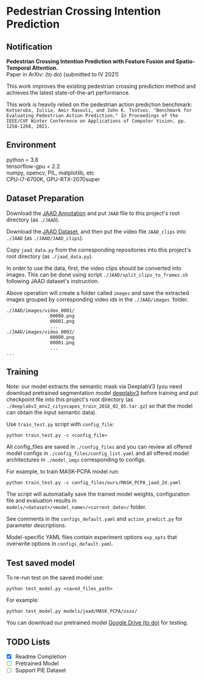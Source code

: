 # Pedestrian Crossing Intention Prediction  
  
## Notification  

**Pedestrian Crossing Intention Prediction with Feature Fusion and Spatio-Temporal Attention.**  
Paper in ArXiv: (to do) (submitted to IV 2021)  

This work improves the existing pedestrian crossing prediction method and achieves the latest state-of-the-art performance.    

This work is heavily relied on the pedestrian action prediction benchmark: `Kotseruba, Iuliia, Amir Rasouli, and John K. Tsotsos. "Benchmark for Evaluating Pedestrian Action Prediction." In Proceedings of the IEEE/CVF Winter Conference on Applications of Computer Vision, pp. 1258-1268, 2021.`

## Environment 

python = 3.8  
tensorflow-gpu = 2.2   
numpy, opencv, PIL, matplotlib, etc  
CPU-i7-6700K, GPU-RTX-2070super  

## Dataset Preparation  

Download the [JAAD Annotation](https://github.com/ykotseruba/JAAD) and put `JAAD` file to this project's root directory (as `./JAAD`).  

Download the [JAAD Dataset](http://data.nvision2.eecs.yorku.ca/JAAD_dataset/), and then put the video file `JAAD_clips` into `./JAAD` (as `./JAAD/JAAD_clips`).  

Copy `jaad_data.py` from the corresponding repositories into this project's root directory (as `./jaad_data.py`).  

In order to use the data, first, the video clips should be converted into images. This can be done using script `./JAAD/split_clips_to_frames.sh` following JAAD dataset's instruction.  

Above operation will create a folder called `images` and save the extracted images grouped by corresponding video ids in the `./JAAD/images `folder.  
```
./JAAD/images/video_0001/
				00000.png
				00001.png
				...
./JAAD/images/video_0002/
				00000.png
				00001.png
				...		
...
```
## Training   

Note: our model extracts the semantic mask via DeeplabV3 (you need download pretrained segmentation model [deeplabv3](http://download.tensorflow.org/models/deeplabv3_mnv2_cityscapes_train_2018_02_05.tar.gz) before training and put checkpoint file into this project's root directory (as `./deeplabv3_mnv2_cityscapes_train_2018_02_05.tar.gz`) so that the model can obtain the input semantic data).    

Use `train_test.py` script with `config_file`:
```
python train_test.py -c <config_file>
```

All config_files are saved in `./config_files` and you can review all offered model configs in `./config_files/config_list.yaml` and all offered model architectures in `./model_imgs` corresponding to configs.  

For example, to train MASK-PCPA model run:  

```
python train_test.py -c config_files/ours/MASK_PCPA_jaad_2d.yaml
```  

The script will automatially save the trained model weights, configuration file and evaluation results in `models/<dataset>/<model_name>/<current_date>/` folder.

See comments in the `configs_default.yaml` and `action_predict.py` for parameter descriptions.

Model-specific YAML files contain experiment options `exp_opts` that overwrite options in `configs_default.yaml`.  


## Test saved model  

To re-run test on the saved model use:  

```
python test_model.py <saved_files_path>
```

For example:  
```
python test_model.py models/jaad/MASK_PCPA/xxxx/
```  

You can download our pretrained model [Google Drive (to do)](https://drive.google.com/drive/) for testing.  

## TODO Lists

- [x] Readme Completion
- [ ] Pretrained Model
- [ ] Support PIE Dataset
